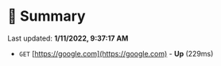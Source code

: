 # 📖 Summary
Last updated: **1/11/2022, 9:37:17 AM**

- `GET` [https://google.com](https://google.com) - **Up** (229ms)
